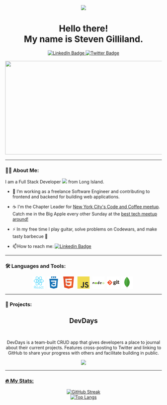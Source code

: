 <div id="header" align="center">
  <img src="https://33.media.tumblr.com/4010063bf560b6058577c0d8b62d4e6d/tumblr_nkreooJLp81rbttujo4_500.gif" width="400">
    <h1>Hello there!<br>
    My name is Steven Gilliland.
</h1>
  <div id="badges">
  <a href="https://www.linkedin.com/in/stevgill/">
    <img src="https://img.shields.io/badge/LinkedIn-blue?style=for-the-badge&logo=linkedin&logoColor=white" alt="LinkedIn Badge"/>
  </a>
  <a href="https://twitter.com/StevenGillila12">
    <img src="https://img.shields.io/badge/Twitter-blue?style=for-the-badge&logo=twitter&logoColor=white" alt="Twitter Badge"/>
  </a>
</div>
  <img src="https://komarev.com/ghpvc/?username=StevDev88&style=plastic&color=blue" alt=""/>

  </div>
  
 <div align="center">
  <img src="https://media.giphy.com/media/dWesBcTLavkZuG35MI/giphy.gif" width="600" height="300"/>
</div>

---


### :man_technologist: About Me:


I am a Full Stack Developer <img src="https://media.giphy.com/media/WUlplcMpOCEmTGBtBW/giphy.gif" width="30"> from Long Island.

- :telescope: I’m working as a freelance Software Engineer and contributing to frontend and backend for building web applications.

- :coffee: I'm the Chapter Leader for <a href="https://www.newyorkcodeandcoffee.com/">New York City's Code and Coffee meetup</a>.  Catch me in the Big Apple every other Sunday at the <a href="https://www.codeandcoffee.community/">best tech meetup around!</a>

- :zap: In my free time I play guitar, solve problems on Codewars, and make tasty barbecue 🍖

- :mailbox:How to reach me: [![Linkedin Badge](https://img.shields.io/badge/-StevenGilliland-blue?style=flat&logo=Linkedin&logoColor=white)](https://www.linkedin.com/in/stevgill/)

---

### 🛠️ Languages and Tools:

<div align="center">
  <img src="https://github.com/devicons/devicon/blob/master/icons/react/react-original-wordmark.svg" title="React" alt="React" width="40" height="40"/>&nbsp;
  <img src="https://github.com/devicons/devicon/blob/master/icons/css3/css3-plain-wordmark.svg"  title="CSS3" alt="CSS" width="40" height="40"/>&nbsp;
  <img src="https://github.com/devicons/devicon/blob/master/icons/html5/html5-original.svg" title="HTML5" alt="HTML" width="40" height="40"/>&nbsp;
  <img src="https://github.com/devicons/devicon/blob/master/icons/javascript/javascript-original.svg" title="JavaScript" alt="JavaScript" width="40" height="40"/>&nbsp;
  <img src="https://github.com/devicons/devicon/blob/master/icons/nodejs/nodejs-original-wordmark.svg" title="NodeJS" alt="NodeJS" width="40" height="40"/>&nbsp;
  <img src="https://github.com/devicons/devicon/blob/master/icons/git/git-original-wordmark.svg" title="Git" **alt="Git" width="40" height="40"/>
  <img src="https://github.com/devicons/devicon/blob/master/icons/mongodb/mongodb-original.svg" title="MongoDB" alt="MongoDB" width="40" height="40"/>&nbsp;
</div>

---

### 👀 Projects:
   <!-- PROJECT 1 -->         
  <h2 align="center" color="white">DevDays</h2>
      <br>
 <p align="center">
  DevDays is a team-built CRUD app that gives developers a place to journal about their current projects.  Features cross-posting to Twitter and linking to GitHub to share your progress with others and facilitate building in public.
  </p>
  <div align="center" >
      <a href="http://teamasaurus-devdays.herokuapp.com/">   
      <img src="https://user-images.githubusercontent.com/67973604/191321026-9311566e-e6ab-4c5a-af0d-dee50838ddc8.gif" />
  </div>  

---

### :fire: My Stats:
<div align="center">

[![GitHub Streak](http://github-readme-streak-stats.herokuapp.com?user=StevDev88&theme=dark&background=000000)](https://git.io/streak-stats)<br>
[![Top Langs](https://github-readme-stats.vercel.app/api/top-langs/?username=StevDev88&layout=compact&theme=vision-friendly-dark)](https://github.com/StevDev88/github-readme-stats)

</div>
